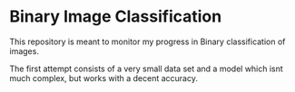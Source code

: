 # Binary Image Classification
This repository is meant to monitor my progress in Binary classification of images.

The first attempt consists of a very small data set and a model which isnt much complex, but works with a decent accuracy.
